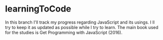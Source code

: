 # learningToCode
In this branch I'll track my progress regarding JavaScript and its usings. I ll try to keep it as updated as possible while I try to learn.
The main book used for the studies is Get Programming with JavaScript (2016).
